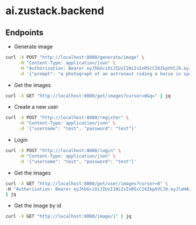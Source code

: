 # ai.zustack.backend

## Endpoints
- Generate image 
```bash
curl -X POST "http://localhost:8080/generate/image" \
     -H "Content-Type: application/json" \
     -H "Authorization: Bearer eyJhbGciOiJIUzI1NiIsInR5cCI6IkpXVCJ9.eyJleHAiOjE3MjQxMDgxMTEsImlhdCI6MTcyMTUxNjExMSwibmJmIjoxNzIxNTE2MTExLCJzdWIiOjN9.fm_VNKAlFyy49EyZDWlJOGi3x_Ti-KBlhOClppoFm0w" \
     -d '{"prompt": "a photograph of an astronaut riding a horse in space"}'
```

- Get the images
```bash
curl -X GET "http://localhost:8080/get/images?cursor=0&q=" | jq
```

- Create a new user
```bash
curl -X POST "http://localhost:8080/register" \
     -H "Content-Type: application/json" \
     -d '{"username": "test", "password": "test"}'
```

- Login
```bash
curl -X POST "http://localhost:8080/login" \
     -H "Content-Type: application/json" \
     -d '{"username": "test", "password": "test"}'
```

- Get the images
```bash
curl -X GET "http://localhost:8080/get/user/images?cursor=0" \
-H "Authorization: Bearer eyJhbGciOiJIUzI1NiIsInR5cCI6IkpXVCJ9.eyJleHAiOjE3MjQxMDgxMTEsImlhdCI6MTcyMTUxNjExMSwibmJmIjoxNzIxNTE2MTExLCJzdWIiOjN9.fm_VNKAlFyy49EyZDWlJOGi3x_Ti-KBlhOClppoFm0w" \
| jq
```

- Get the image by id
```bash
curl -X GET "http://localhost:8080/image/1" | jq
```

